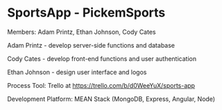 # SportsApp - PickemSports
Members: Adam Printz, Ethan Johnson, Cody Cates

Adam Printz - develop server-side functions and database

Cody Cates - develop front-end functions and user authentication

Ethan Johnson - design user interface and logos

Process Tool: Trello at https://trello.com/b/d0WeeYuX/sports-app

Development Platform: MEAN Stack (MongoDB, Express, Angular, Node)

